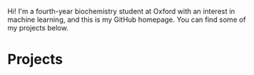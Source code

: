 Hi! I'm a fourth-year biochemistry student at Oxford with an interest in machine learning, and this is my GitHub homepage. You can find some of my projects below.

<h1>Projects</h1>


